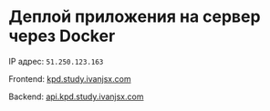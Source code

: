 # Деплой приложения на сервер через Docker

IP адрес: `51.250.123.163`

Frontend: [kpd.study.ivanjsx.com](https://kpd.study.ivanjsx.com)

Backend: [api.kpd.study.ivanjsx.com](https://api.kpd.study.ivanjsx.com)
